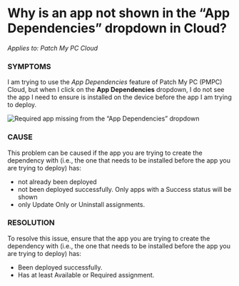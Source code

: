 # Why is an app not shown in the “App Dependencies” dropdown in Cloud?

_Applies to: Patch My PC Cloud_

### SYMPTOMS

I am trying to use the _App Dependencies_ feature of Patch My PC (PMPC) Cloud, but when I click on the **App Dependencies** dropdown, I do not see the app I need to ensure is installed on the device before the app I am trying to deploy.

![Required app missing from the “App Dependencies” dropdown](/_images/image-%282274%29.png-"Required-app-missing-from-the-\"App-Dependencies\"-dropdown" "Required app missing from the “App Dependencies” dropdown")

### CAUSE

This problem can be caused if the app you are trying to create the dependency with (i.e., the one that needs to be installed before the app you are trying to deploy) has:

* not already been deployed
* not been deployed successfully. Only apps with a Success status will be shown
* only Update Only or Uninstall assignments.

### RESOLUTION

To resolve this issue, ensure that the app you are trying to create the dependency with (i.e., the one that needs to be installed before the app you are trying to deploy) has:

* Been deployed successfully.
* Has at least Available or Required assignment.
